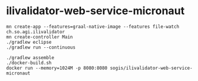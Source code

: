 # ilivalidator-web-service-micronaut

```
mn create-app --features=graal-native-image --features file-watch ch.so.agi.ilivalidator 
mn create-controller Main
./gradlew eclipse
./gradlew run --continuous
```

```
./gradlew assemble
./docker-build.sh
docker run --memory=1024M -p 8080:8080 sogis/ilivalidator-web-service-micronaut
```

